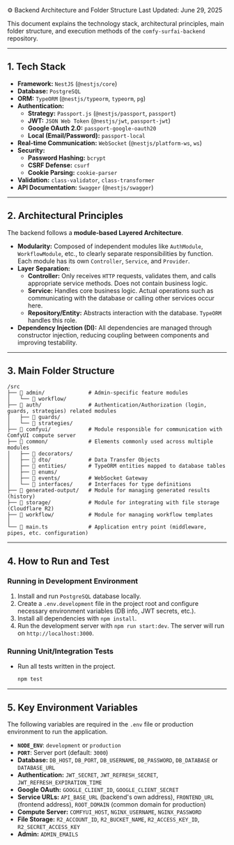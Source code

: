 ⚙️ Backend Architecture and Folder Structure
Last Updated: June 29, 2025

This document explains the technology stack, architectural principles, main folder structure, and execution methods of the `comfy-surfai-backend` repository.

---

## 1. Tech Stack

-   **Framework:** `NestJS` (`@nestjs/core`)
-   **Database:** `PostgreSQL`
-   **ORM:** `TypeORM` (`@nestjs/typeorm`, `typeorm`, `pg`)
-   **Authentication:**
    -   **Strategy:** `Passport.js` (`@nestjs/passport`, `passport`)
    -   **JWT:** `JSON Web Token` (`@nestjs/jwt`, `passport-jwt`)
    -   **Google OAuth 2.0:** `passport-google-oauth20`
    -   **Local (Email/Password):** `passport-local`
-   **Real-time Communication:** `WebSocket` (`@nestjs/platform-ws`, `ws`)
-   **Security:**
    -   **Password Hashing:** `bcrypt`
    -   **CSRF Defense:** `csurf`
    -   **Cookie Parsing:** `cookie-parser`
-   **Validation:** `class-validator`, `class-transformer`
-   **API Documentation:** `Swagger` (`@nestjs/swagger`)

---

## 2. Architectural Principles

The backend follows a **module-based Layered Architecture**.

-   **Modularity:** Composed of independent modules like `AuthModule`, `WorkflowModule`, etc., to clearly separate responsibilities by function. Each module has its own `Controller`, `Service`, and `Provider`.
-   **Layer Separation:**
    -   **Controller:** Only receives `HTTP` requests, validates them, and calls appropriate service methods. Does not contain business logic.
    -   **Service:** Handles core business logic. Actual operations such as communicating with the database or calling other services occur here.
    -   **Repository/Entity:** Abstracts interaction with the database. `TypeORM` handles this role.
-   **Dependency Injection (DI):** All dependencies are managed through constructor injection, reducing coupling between components and improving testability.

---

## 3. Main Folder Structure

```
/src
├── 📁 admin/              # Admin-specific feature modules
│   └── 📁 workflow/
├── 📁 auth/               # Authentication/Authorization (login, guards, strategies) related modules
│   ├── 📁 guards/
│   └── 📁 strategies/
├── 📁 comfyui/            # Module responsible for communication with ComfyUI compute server
├── 📁 common/             # Elements commonly used across multiple modules
│   ├── 📁 decorators/
│   ├── 📁 dto/            # Data Transfer Objects
│   ├── 📁 entities/       # TypeORM entities mapped to database tables
│   ├── 📁 enums/
│   ├── 📁 events/         # WebSocket Gateway
│   └── 📁 interfaces/     # Interfaces for type definitions
├── 📁 generated-output/   # Module for managing generated results (history)
├── 📁 storage/            # Module for integrating with file storage (Cloudflare R2)
├── 📁 workflow/           # Module for managing workflow templates
│
└── 📄 main.ts             # Application entry point (middleware, pipes, etc. configuration)
```

---

## 4. How to Run and Test

### Running in Development Environment

1.  Install and run `PostgreSQL` database locally.
2.  Create a `.env.development` file in the project root and configure necessary environment variables (DB info, JWT secrets, etc.).
3.  Install all dependencies with `npm install`.
4.  Run the development server with `npm run start:dev`. The server will run on `http://localhost:3000`.

### Running Unit/Integration Tests

-   Run all tests written in the project.
    ```bash
    npm test
    ```

---

## 5. Key Environment Variables

The following variables are required in the `.env` file or production environment to run the application.

-   **`NODE_ENV`**: `development` or `production`
-   **`PORT`**: Server port (default: `3000`)
-   **Database:** `DB_HOST`, `DB_PORT`, `DB_USERNAME`, `DB_PASSWORD`, `DB_DATABASE` or `DATABASE_URL`
-   **Authentication:** `JWT_SECRET`, `JWT_REFRESH_SECRET`, `JWT_REFRESH_EXPIRATION_TIME`
-   **Google OAuth:** `GOOGLE_CLIENT_ID`, `GOOGLE_CLIENT_SECRET`
-   **Service URLs:** `API_BASE_URL` (backend's own address), `FRONTEND_URL` (frontend address), `ROOT_DOMAIN` (common domain for production)
-   **Compute Server:** `COMFYUI_HOST`, `NGINX_USERNAME`, `NGINX_PASSWORD`
-   **File Storage:** `R2_ACCOUNT_ID`, `R2_BUCKET_NAME`, `R2_ACCESS_KEY_ID`, `R2_SECRET_ACCESS_KEY`
-   **Admin:** `ADMIN_EMAILS`
